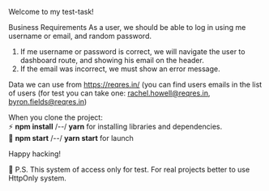 Welcome to my test-task!

Business Requirements
As a user, we should be able to log in using me username or email, and random password.
1. If me username or password is correct, we will navigate the user to dashboard
route, and showing his email on the header.
2. If the email was incorrect, we must show an error message.

Data we can use from https://reqres.in/ (you can find users emails in the list of users (for test you can take one: rachel.howell@reqres.in, byron.fields@reqres.in)

When you clone the project:
<br/>
:zap: <b>npm install</b> /--/ <b>yarn</b>  for installing libraries and dependencies.
<br/>
:rocket: <b>npm start</b> /--/ <b>yarn start</b>  for launch

Happy hacking!


:rotating_light: P.S. This system of acсess only for test. 
For real projects better to use HttpOnly system.
